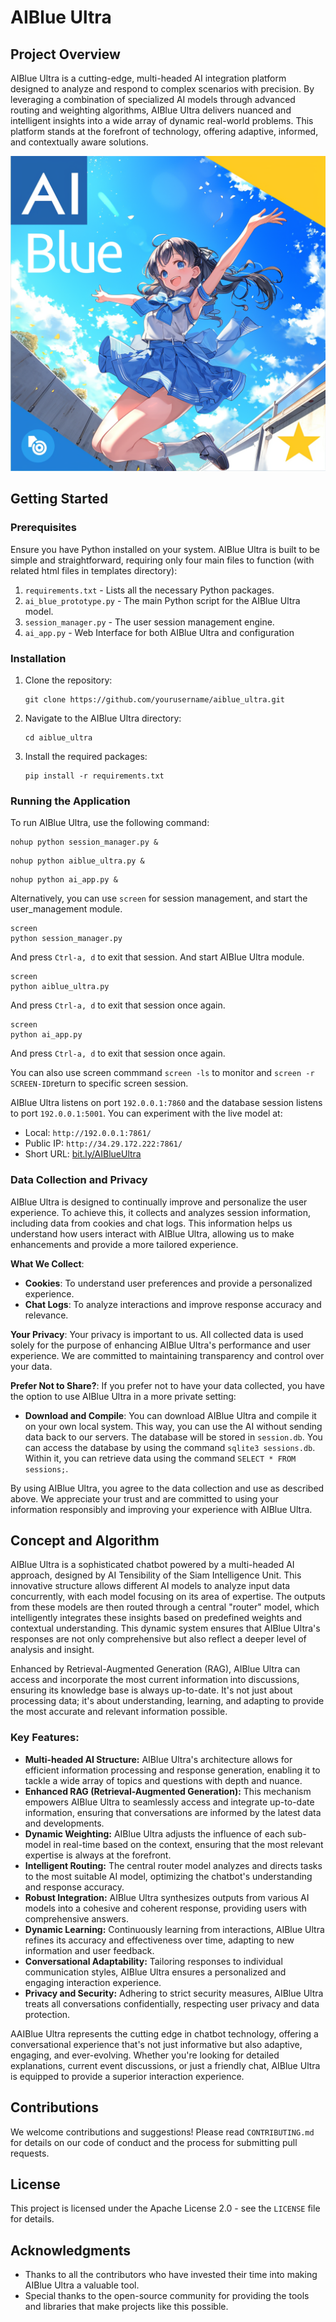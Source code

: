 # AIBlue Ultra


## Project Overview

AIBlue Ultra is a cutting-edge, multi-headed AI integration platform designed to analyze and respond to complex scenarios with precision. By leveraging a combination of specialized AI models through advanced routing and weighting algorithms, AIBlue Ultra delivers nuanced and intelligent insights into a wide array of dynamic real-world problems. This platform stands at the forefront of technology, offering adaptive, informed, and contextually aware solutions.

![AIBlue Ultra Logo](anime_ai_blue.png)

## Getting Started

### Prerequisites

Ensure you have Python installed on your system. AIBlue Ultra is built to be simple and straightforward, requiring only four main files to function (with related html files in templates directory):

1. `requirements.txt` - Lists all the necessary Python packages.
2. `ai_blue_prototype.py` - The main Python script for the AIBlue Ultra model.
3. `session_manager.py` - The user session management engine.
4. `ai_app.py` - Web Interface for both AIBlue Ultra and configuration


### Installation

1. Clone the repository:
   ```console
   git clone https://github.com/yourusername/aiblue_ultra.git
   ```
2. Navigate to the AIBlue Ultra directory:
   ```console
   cd aiblue_ultra
   ```
3. Install the required packages:
   ```console
   pip install -r requirements.txt
   ```


### Running the Application

To run AIBlue Ultra, use the following command:

```console
nohup python session_manager.py &
```

```console
nohup python aiblue_ultra.py &
```

```console
nohup python ai_app.py &
```

Alternatively, you can use `screen` for session management, and start the user_management module.

```console
screen
python session_manager.py
```

And press `Ctrl-a, d` to exit that session. And start AIBlue Ultra module.

```console
screen
python aiblue_ultra.py
```
And press `Ctrl-a, d` to exit that session once again.

```console
screen
python ai_app.py
```
And press `Ctrl-a, d` to exit that session once again.

You can also use screen commmand `screen -ls` to monitor and `screen -r SCREEN-ID`return to specific screen session.

AIBlue Ultra listens on port `192.0.0.1:7860` and the database session listens to port `192.0.0.1:5001`. You can experiment with the live model at:

- Local: `http://192.0.0.1:7861/`
- Public IP: `http://34.29.172.222:7861/`
- Short URL: [bit.ly/AIBlueUltra](https://bit.ly/AIBlueUltra)

### Data Collection and Privacy

AIBlue Ultra is designed to continually improve and personalize the user experience. To achieve this, it collects and analyzes session information, including data from cookies and chat logs. This information helps us understand how users interact with AIBlue Ultra, allowing us to make enhancements and provide a more tailored experience.

**What We Collect**:
- **Cookies**: To understand user preferences and provide a personalized experience.
- **Chat Logs**: To analyze interactions and improve response accuracy and relevance.

**Your Privacy**:
Your privacy is important to us. All collected data is used solely for the purpose of enhancing AIBlue Ultra's performance and user experience. We are committed to maintaining transparency and control over your data.

**Prefer Not to Share?**:
If you prefer not to have your data collected, you have the option to use AIBlue Ultra in a more private setting:
- **Download and Compile**: You can download AIBlue Ultra and compile it on your own local system. This way, you can use the AI without sending data back to our servers. The database will be stored in `session.db`. You can access the database by using the command `sqlite3 sessions.db`. Within it, you can retrieve data using the command `SELECT * FROM sessions;`.

By using AIBlue Ultra, you agree to the data collection and use as described above. We appreciate your trust and are committed to using your information responsibly and improving your experience with AIBlue Ultra.


## Concept and Algorithm

AIBlue Ultra is a sophisticated chatbot powered by a multi-headed AI approach, designed by AI Tensibility of the Siam Intelligence Unit. This innovative structure allows different AI models to analyze input data concurrently, with each model focusing on its area of expertise. The outputs from these models are then routed through a central "router" model, which intelligently integrates these insights based on predefined weights and contextual understanding. This dynamic system ensures that AIBlue Ultra's responses are not only comprehensive but also reflect a deeper level of analysis and insight.

Enhanced by Retrieval-Augmented Generation (RAG), AIBlue Ultra can access and incorporate the most current information into discussions, ensuring its knowledge base is always up-to-date. It's not just about processing data; it's about understanding, learning, and adapting to provide the most accurate and relevant information possible.

### Key Features:

- **Multi-headed AI Structure:** AIBlue Ultra's architecture allows for efficient information processing and response generation, enabling it to tackle a wide array of topics and questions with depth and nuance.
- **Enhanced RAG (Retrieval-Augmented Generation):** This mechanism empowers AIBlue Ultra to seamlessly access and integrate up-to-date information, ensuring that conversations are informed by the latest data and developments.
- **Dynamic Weighting:** AIBlue Ultra adjusts the influence of each sub-model in real-time based on the context, ensuring that the most relevant expertise is always at the forefront.
- **Intelligent Routing:** The central router model analyzes and directs tasks to the most suitable AI model, optimizing the chatbot's understanding and response accuracy.
- **Robust Integration:** AIBlue Ultra synthesizes outputs from various AI models into a cohesive and coherent response, providing users with comprehensive answers.
- **Dynamic Learning:** Continuously learning from interactions, AIBlue Ultra refines its accuracy and effectiveness over time, adapting to new information and user feedback.
- **Conversational Adaptability:** Tailoring responses to individual communication styles, AIBlue Ultra ensures a personalized and engaging interaction experience.
- **Privacy and Security:** Adhering to strict security measures, AIBlue Ultra treats all conversations confidentially, respecting user privacy and data protection.

AAIBlue Ultra represents the cutting edge in chatbot technology, offering a conversational experience that's not just informative but also adaptive, engaging, and ever-evolving. Whether you're looking for detailed explanations, current event discussions, or just a friendly chat, AIBlue Ultra is equipped to provide a superior interaction experience.

## Contributions

We welcome contributions and suggestions! Please read `CONTRIBUTING.md` for details on our code of conduct and the process for submitting pull requests.

## License

This project is licensed under the Apache License 2.0 - see the `LICENSE` file for details.

## Acknowledgments

- Thanks to all the contributors who have invested their time into making AIBlue Ultra a valuable tool.
- Special thanks to the open-source community for providing the tools and libraries that make projects like this possible.

